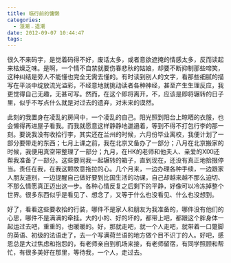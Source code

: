 ```yaml
---
title: 临行前的慵懒
categories:
  - 漲潮﹣退潮
date: 2012-09-07 10:44:47
tags:
---
```


很久不来码字，是觉着码得不好，废话太多，或者意欲遮掩的情感太多，反而读起来枯燥乏味。是啊，一个情不自禁就要伤春悲秋的姑娘，却要不断抑制那些啼笑，这种纠结是旁人不能懂也完全无需去懂的。有时读到别人的文字，看那些细腻的描写在平淡中绽放流光溢彩，不经意地就挑动读者各种神经，甚至产生生理反应，我更觉得自己无趣，无甚可写。然而，在这个即将离开，不，应该是即将辗转的日子里，似乎不写点什么就是对过去的遗弃，对未来的漠然。 

此刻的我置身在凌乱的房间中，一个凌乱的自己。阳光照到阳台上晾晒的衣服，也会懒得再进屋子看我。而我就愿意这样静静地邋遢着，等到不得不打包行李的那一刻。要说我没有收拾行李，其实还在兰州的时候，六月份毕业离校，我便计划了一部分要带走的东西；七月上课之前，我在北京又备办了一部分；八月在北京搬家的时候，我便用真空带整理了一部分；九月，在HK的老师和他夫人、亲爱的XIXI还帮我准备了一部分。这些要同我一起辗转的箱子，直到现在，还没有真正地拾掇停当。责任在我，在我这颗故意拖拉的心。几个月来，一边办理各种手续，一边跟家人朋友道别，一边提醒自己做好要到比国生活的功课，自己却越来越不那么迫切、不那么情愿真正迈出这一步。各种心情反复之后剩下的平静，好像可以冷冻掉整个世界。很多东西似乎是看见了、想念了，又等于什么也没看见、什么也没想到。 

好了，看看这些要收拾的行装，哪件不是家人和朋友为我准备的，哪件没有他们的心思，哪件不是满满的牵挂。大的小的、好的坏的，都带上吧，都跟这个胖身体一起运过去吧，重重的，也暖暖的。好，那就走吧，就一个人走吧，就带着一口蹩脚的英语、初级的法语走了，去一个写满荷兰语的地方做个目不识丁的人。好吧，感恩总是大过焦虑和抱怨的，有老师亲自到机场来接，有老师留宿，有同学照顾和帮忙，有很多美好在那里，等待我，一个人，走过去。